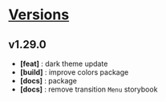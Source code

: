 # [Versions](https://github.com/Tracktor/design-system/releases)

## v1.29.0
- **[feat]** : dark theme update
- **[build]** : improve colors package
- **[docs]** :  package
- **[docs]** :  remove transition `Menu` storybook
